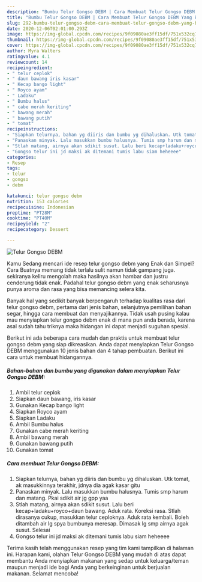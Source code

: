 ```yaml
---
description: "Bumbu Telur Gongso DEBM | Cara Membuat Telur Gongso DEBM Yang Bisa Manjain Lidah"
title: "Bumbu Telur Gongso DEBM | Cara Membuat Telur Gongso DEBM Yang Bisa Manjain Lidah"
slug: 292-bumbu-telur-gongso-debm-cara-membuat-telur-gongso-debm-yang-bisa-manjain-lidah
date: 2020-12-06T02:01:00.293Z
image: https://img-global.cpcdn.com/recipes/9f09080ae3ff15df/751x532cq70/telur-gongso-debm-foto-resep-utama.jpg
thumbnail: https://img-global.cpcdn.com/recipes/9f09080ae3ff15df/751x532cq70/telur-gongso-debm-foto-resep-utama.jpg
cover: https://img-global.cpcdn.com/recipes/9f09080ae3ff15df/751x532cq70/telur-gongso-debm-foto-resep-utama.jpg
author: Myra Walters
ratingvalue: 4.1
reviewcount: 14
recipeingredient:
- " telur ceplok"
- " daun bawang iris kasar"
- " Kecap bango light"
- " Royco ayam"
- " Ladaku"
- " Bumbu halus"
- " cabe merah keriting"
- " bawang merah"
- " bawang putih"
- " tomat"
recipeinstructions:
- "Siapkan telurnya, bahan yg diiris dan bumbu yg dihaluskan. Utk tomat, ak masukkinnya terakhir, jdnya dia agak kasar gitu"
- "Panaskan minyak. Lalu masukkan bumbu halusnya. Tumis smp harum dan matang. Pkai sdikit air jg gpp yaa"
- "Stlah matang, airnya akan sdikit susut. Lalu beri kecap+ladaku+royco+daun bawang. Aduk rata. Koreksi rasa. Stlah dirasanya cukup, masukkan telur ceploknya. Aduk rata kembali. Boleh ditambah air lg spya bumbunya meresap. Dimasak lg smp airnya agak susut. Selesai"
- "Gongso telur ini jd maksi ak ditemani tumis labu siam heheeee"
categories:
- Resep
tags:
- telur
- gongso
- debm

katakunci: telur gongso debm 
nutrition: 153 calories
recipecuisine: Indonesian
preptime: "PT28M"
cooktime: "PT40M"
recipeyield: "2"
recipecategory: Dessert

---
```



![Telur Gongso DEBM](https://img-global.cpcdn.com/recipes/9f09080ae3ff15df/751x532cq70/telur-gongso-debm-foto-resep-utama.jpg)

Kamu Sedang mencari ide resep telur gongso debm yang Enak dan Simpel? Cara Buatnya memang tidak terlalu sulit namun tidak gampang juga. sekiranya keliru mengolah maka hasilnya akan hambar dan justru cenderung tidak enak. Padahal telur gongso debm yang enak seharusnya punya aroma dan rasa yang bisa memancing selera kita.

Banyak hal yang sedikit banyak berpengaruh terhadap kualitas rasa dari telur gongso debm, pertama dari jenis bahan, selanjutnya pemilihan bahan segar, hingga cara membuat dan menyajikannya. Tidak usah pusing kalau mau menyiapkan telur gongso debm enak di mana pun anda berada, karena asal sudah tahu triknya maka hidangan ini dapat menjadi suguhan spesial.




Berikut ini ada beberapa cara mudah dan praktis untuk membuat telur gongso debm yang siap dikreasikan. Anda dapat menyiapkan Telur Gongso DEBM menggunakan 10 jenis bahan dan 4 tahap pembuatan. Berikut ini cara untuk membuat hidangannya.

<!--inarticleads1-->

##### Bahan-bahan dan bumbu yang digunakan dalam menyiapkan Telur Gongso DEBM:

1. Ambil  telur ceplok
1. Siapkan  daun bawang, iris kasar
1. Gunakan  Kecap bango light
1. Siapkan  Royco ayam
1. Siapkan  Ladaku
1. Ambil  Bumbu halus
1. Gunakan  cabe merah keriting
1. Ambil  bawang merah
1. Gunakan  bawang putih
1. Gunakan  tomat




<!--inarticleads2-->

##### Cara membuat Telur Gongso DEBM:

1. Siapkan telurnya, bahan yg diiris dan bumbu yg dihaluskan. Utk tomat, ak masukkinnya terakhir, jdnya dia agak kasar gitu
1. Panaskan minyak. Lalu masukkan bumbu halusnya. Tumis smp harum dan matang. Pkai sdikit air jg gpp yaa
1. Stlah matang, airnya akan sdikit susut. Lalu beri kecap+ladaku+royco+daun bawang. Aduk rata. Koreksi rasa. Stlah dirasanya cukup, masukkan telur ceploknya. Aduk rata kembali. Boleh ditambah air lg spya bumbunya meresap. Dimasak lg smp airnya agak susut. Selesai
1. Gongso telur ini jd maksi ak ditemani tumis labu siam heheeee




Terima kasih telah menggunakan resep yang tim kami tampilkan di halaman ini. Harapan kami, olahan Telur Gongso DEBM yang mudah di atas dapat membantu Anda menyiapkan makanan yang sedap untuk keluarga/teman maupun menjadi ide bagi Anda yang berkeinginan untuk berjualan makanan. Selamat mencoba!
